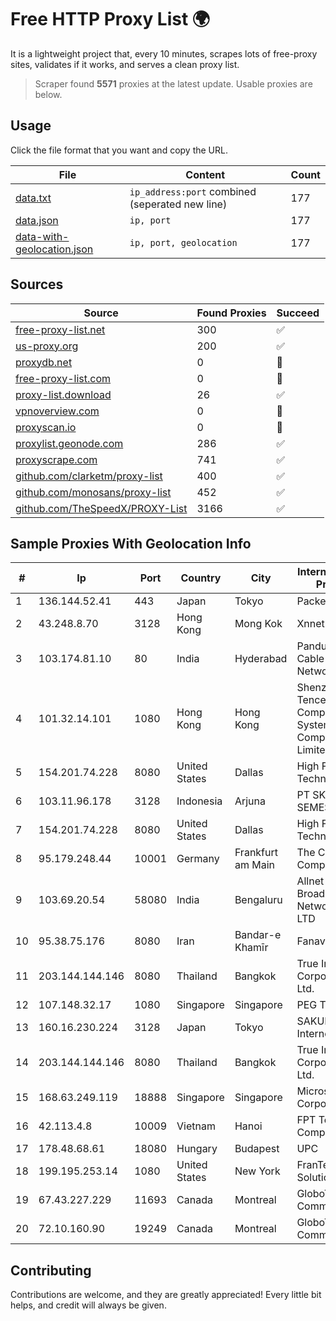 
# Free HTTP Proxy List 🌍

It is a lightweight project that, every 10 minutes, scrapes lots of free-proxy sites, validates if it works, and serves a clean proxy list.


> Scraper found **5571** proxies at the latest update. Usable proxies are below.

## Usage

Click the file format that you want and copy the URL.


|File|Content|Count|
|----|-------|-----|
|[data.txt](https://raw.githubusercontent.com/themiralay/Proxy-List-World/master/data.txt)|`ip_address:port` combined (seperated new line)|177|
|[data.json](https://raw.githubusercontent.com/themiralay/Proxy-List-World/master/data.json)|`ip, port`|177|
|[data-with-geolocation.json](https://raw.githubusercontent.com/themiralay/Proxy-List-World/master/data-with-geolocation.json)|`ip, port, geolocation`|177|

## Sources

|Source|Found Proxies|Succeed|
|------|-------------|-------|
|[free-proxy-list.net](https://free-proxy-list.net)|300|✅|
|[us-proxy.org](https://www.us-proxy.org)|200|✅|
|[proxydb.net](http://proxydb.net)|0|🚫|
|[free-proxy-list.com](https://free-proxy-list.com/?page=&port=&type%5B%5D=http&type%5B%5D=https&up_time=0&search=Search)|0|🚫|
|[proxy-list.download](https://www.proxy-list.download/HTTP)|26|✅|
|[vpnoverview.com](https://vpnoverview.com/privacy/anonymous-browsing/free-proxy-servers)|0|🚫|
|[proxyscan.io](https://www.proxyscan.io)|0|🚫|
|[proxylist.geonode.com](https://proxylist.geonode.com/api/proxy-list?limit=300&page=1&sort_by=lastChecked&sort_type=desc&protocols=http,https)|286|✅|
|[proxyscrape.com](https://api.proxyscrape.com/v2/?request=displayproxies&protocol=http&timeout=10000&country=all&ssl=all&anonymity=all)|741|✅|
|[github.com/clarketm/proxy-list](https://raw.githubusercontent.com/clarketm/proxy-list/master/proxy-list-raw.txt)|400|✅|
|[github.com/monosans/proxy-list](https://raw.githubusercontent.com/monosans/proxy-list/main/proxies/http.txt)|452|✅|
|[github.com/TheSpeedX/PROXY-List](https://raw.githubusercontent.com/TheSpeedX/PROXY-List/master/http.txt)|3166|✅|


## Sample Proxies With Geolocation Info

|#|Ip|Port|Country|City|Internet Service Provider|
|-|--|----|-------|----|-------------------------|
|1|136.144.52.41|443|Japan|Tokyo|Packet Host, Inc.|
|2|43.248.8.70|3128|Hong Kong|Mong Kok|Xnnet LLC|
|3|103.174.81.10|80|India|Hyderabad|Panduranga Cable & Networks|
|4|101.32.14.101|1080|Hong Kong|Hong Kong|Shenzhen Tencent Computer Systems Company Limited|
|5|154.201.74.228|8080|United States|Dallas|High Family Technology Co|
|6|103.11.96.178|3128|Indonesia|Arjuna|PT SKYLINE SEMESTA|
|7|154.201.74.228|8080|United States|Dallas|High Family Technology Co|
|8|95.179.248.44|10001|Germany|Frankfurt am Main|The Constant Company, LLC|
|9|103.69.20.54|58080|India|Bengaluru|Allnet Broadband Network PVT LTD|
|10|95.38.75.176|8080|Iran|Bandar-e Khamīr|Fanava Group|
|11|203.144.144.146|8080|Thailand|Bangkok|True Internet Corporation CO. Ltd.|
|12|107.148.32.17|1080|Singapore|Singapore|PEG TECH INC|
|13|160.16.230.224|3128|Japan|Tokyo|SAKURA Internet Inc.|
|14|203.144.144.146|8080|Thailand|Bangkok|True Internet Corporation CO. Ltd.|
|15|168.63.249.119|18888|Singapore|Singapore|Microsoft Corporation|
|16|42.113.4.8|10009|Vietnam|Hanoi|FPT Telecom Company|
|17|178.48.68.61|18080|Hungary|Budapest|UPC|
|18|199.195.253.14|1080|United States|New York|FranTech Solutions|
|19|67.43.227.229|11693|Canada|Montreal|GloboTech Communications|
|20|72.10.160.90|19249|Canada|Montreal|GloboTech Communications|



## Contributing

Contributions are welcome, and they are greatly appreciated! Every
little bit helps, and credit will always be given.

